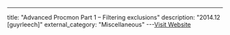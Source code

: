 ---
title: "Advanced Procmon Part 1 – Filtering exclusions"
description: "2014.12 [guyrleech]"
external_category: "Miscellaneous"
---[Visit Website](https://guyrleech.wordpress.com/2014/12/25/advanced-procmon-part-1-filtering-exclusions/)

